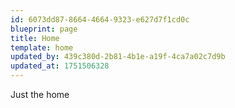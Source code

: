```yaml
---
id: 6073dd87-8664-4664-9323-e627d7f1cd0c
blueprint: page
title: Home
template: home
updated_by: 439c380d-2b81-4b1e-a19f-4ca7a02c7d9b
updated_at: 1751506328
---
```

Just the home